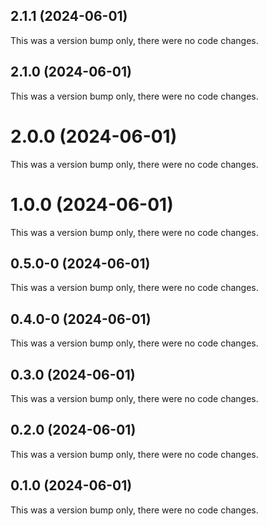 ## 2.1.1 (2024-06-01)

This was a version bump only, there were no code changes.

## 2.1.0 (2024-06-01)

This was a version bump only, there were no code changes.

# 2.0.0 (2024-06-01)

This was a version bump only, there were no code changes.

# 1.0.0 (2024-06-01)

This was a version bump only, there were no code changes.

## 0.5.0-0 (2024-06-01)

This was a version bump only, there were no code changes.

## 0.4.0-0 (2024-06-01)

This was a version bump only, there were no code changes.

## 0.3.0 (2024-06-01)

This was a version bump only, there were no code changes.

## 0.2.0 (2024-06-01)

This was a version bump only, there were no code changes.

## 0.1.0 (2024-06-01)

This was a version bump only, there were no code changes.